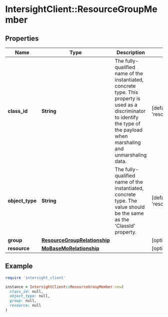 # IntersightClient::ResourceGroupMember

## Properties

| Name | Type | Description | Notes |
| ---- | ---- | ----------- | ----- |
| **class_id** | **String** | The fully-qualified name of the instantiated, concrete type. This property is used as a discriminator to identify the type of the payload when marshaling and unmarshaling data. | [default to &#39;resource.GroupMember&#39;] |
| **object_type** | **String** | The fully-qualified name of the instantiated, concrete type. The value should be the same as the &#39;ClassId&#39; property. | [default to &#39;resource.GroupMember&#39;] |
| **group** | [**ResourceGroupRelationship**](ResourceGroupRelationship.md) |  | [optional] |
| **resource** | [**MoBaseMoRelationship**](MoBaseMoRelationship.md) |  | [optional] |

## Example

```ruby
require 'intersight_client'

instance = IntersightClient::ResourceGroupMember.new(
  class_id: null,
  object_type: null,
  group: null,
  resource: null
)
```

